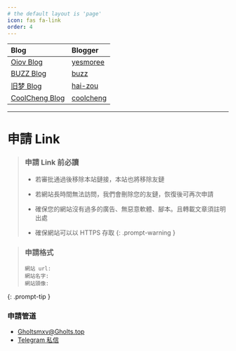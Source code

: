 ```yaml
---
# the default layout is 'page'
icon: fas fa-link
order: 4
---
```


| Blog                                           | Blogger                                  |
| :--------------------------------------------- | :--------------------------------------- |
| [Oiov Blog](https://blog.oiov.dev/)            | [yesmoree](https://twitter.com/yesmoree) |
| [BUZZ Blog](https://blog.buzzchat.top/)        | [buzz](https://github.com/BDTA-zky)      |
| [旧梦 Blog](https://blog.izou.top/)            | [hai-zou](https://github.com/hai-zou)    |
| [CoolCheng Blog](https://www.coolcheng.cn/)    | [coolcheng](https://www.coolcheng.cn/)   |



---

#  申請 Link

>### 申請 Link 前必讀
>
>- 若審批通過後移除本站鏈接，本站也將移除友鏈
>
>- 若網站長時間無法訪問，我們會刪除您的友鏈，恢復後可再次申請
>
>- 確保您的網站沒有過多的廣告、無惡意軟體、腳本。且轉載文章須註明出處
>
>- 確保網站可以以 HTTPS 存取
{: .prompt-warning }

>### 申請格式
>```
>網站 url:
>網站名字:
>網站頭像:
>```
{: .prompt-tip }

### 申請管道

- Gholtsmxv@Gholts.top
- [Telegram 私信](https://t.me/Gholts_bot)
